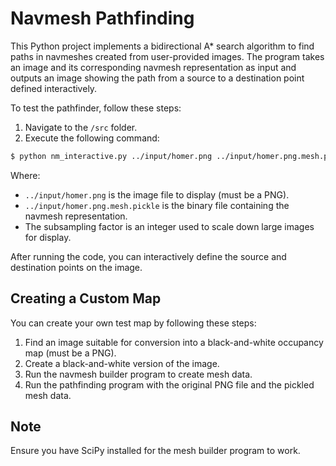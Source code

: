 # Navmesh Pathfinding

This Python project implements a bidirectional A* search algorithm to find paths in navmeshes created from user-provided images. The program takes an image and its corresponding navmesh representation as input and outputs an image showing the path from a source to a destination point defined interactively.

To test the pathfinder, follow these steps:

1. Navigate to the `/src` folder.
2. Execute the following command:

```bash
$ python nm_interactive.py ../input/homer.png ../input/homer.png.mesh.pickle
```

Where:
- `../input/homer.png` is the image file to display (must be a PNG).
- `../input/homer.png.mesh.pickle` is the binary file containing the navmesh representation.
- The subsampling factor is an integer used to scale down large images for display.

After running the code, you can interactively define the source and destination points on the image.

## Creating a Custom Map

You can create your own test map by following these steps:

1. Find an image suitable for conversion into a black-and-white occupancy map (must be a PNG).
2. Create a black-and-white version of the image.
3. Run the navmesh builder program to create mesh data.
4. Run the pathfinding program with the original PNG file and the pickled mesh data.

## Note

Ensure you have SciPy installed for the mesh builder program to work.
